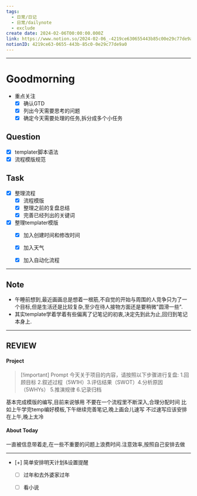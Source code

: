 ```yaml
---
tags:
  - 日常/日记
  - 日常/dailynote
  - exclude
create date: 2024-02-06T00:00:00.000Z
link: https://www.notion.so/2024-02-06_-4219ce630655443b85c00e29c77de9a0
notionID: 4219ce63-0655-443b-85c0-0e29c77de9a0
---
```




---
# Goodmorning
- 重点关注
	- [x] 确认GTD
	- [x] 列出今天需要思考的问题
	- [x] 确定今天需要处理的任务,拆分成多个小任务
## Question
- [x] templater脚本语法
- [x] 流程模版规范

## Task
- [x] 整理流程
	- [x] 流程模版
	- [x] 整理之前的复盘总结
	- [x] 完善已经列出的关键词
- [x] 整理templater模版
	- [x] 加入创建时间和修改时间
	- [x] 加入天气
	- [x] 加入自动化流程


---
## Note
- 午睡前想到,最近画画总是想着一根筋,不自觉的开始与周围的人竞争只为了一个目标,但是生活还是比较复杂,至少在待人接物方面还是要稍微"圆滑一些".
- 其实template学着学着有些偏离了记笔记的初衷,决定先到此为止,回归到笔记本身上.

---
## REVIEW
#### Project

> [!important] Prompt
> 今天关于项目的内容，请按照以下步骤进行复盘: 
> 1.回顾目标 2.叙述过程（5W1H）3.评估结果（SWOT）4.分析原因 （5WHYs） 5.推演规律  6.记录归档 

基本完成模版的编写,目前来说够用
不要在一个流程里不断深入,合理分配时间
比如上午学完temp编好模板,下午继续完善笔记,晚上画会儿速写
不过速写应该安排在上午,晚上太冷

#### About Today

一直被信息带着走,在一些不重要的问题上浪费时间.注意效率,按照自己安排去做



---
- [+] 简单安排明天计划&设置提醒
	- [ ] 过年和去外婆家过年
	- [ ] 看小说




